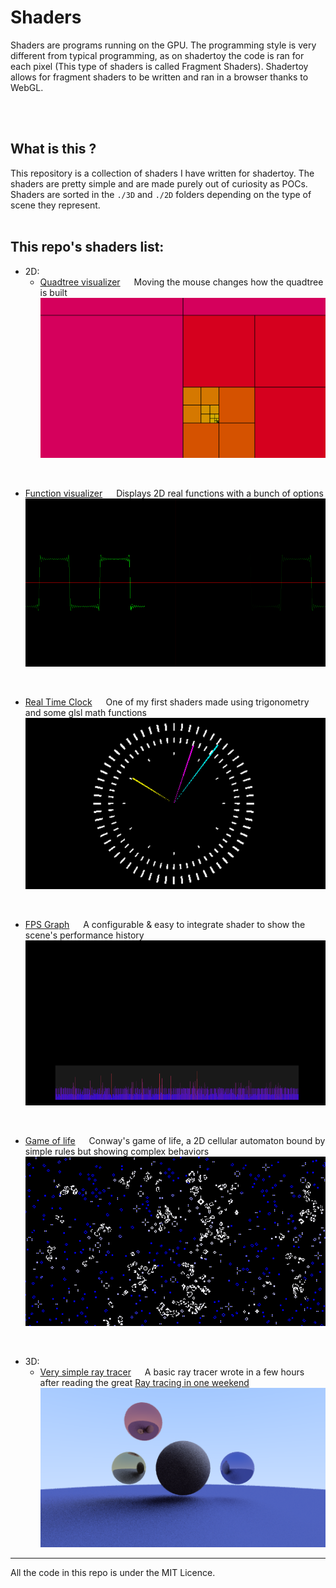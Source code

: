 # Shaders
Shaders are programs running on the GPU. The programming style is very different from typical programming,
as on shadertoy the code is ran for each pixel (This type of shaders is called Fragment Shaders).
Shadertoy allows for fragment shaders to be written and ran in a browser thanks to WebGL.

<br>
<br>

## What is this ?
This repository is a collection of shaders I have written for shadertoy. The shaders are pretty simple and are made purely out of curiosity as POCs.
<br>
Shaders are sorted in the `./3D` and `./2D` folders depending on the type of scene they represent.
<br>
<br>

## This repo's shaders list:
- 2D:
  - [Quadtree visualizer](https://www.shadertoy.com/view/4X3BRr)
 &emsp; Moving the mouse changes how the quadtree is built
![quadtree image](https://raw.githubusercontent.com/418Cat/A-bunch-of-shaders/refs/heads/main/images/quadtree_visualizer.png)
<br>

  - [Function visualizer](https://www.shadertoy.com/view/XfVcz3)
&emsp; Displays 2D real functions with a bunch of options
![square function image](https://raw.githubusercontent.com/418Cat/A-bunch-of-shaders/refs/heads/main/images/function_visualizer.png)
<br>

  - [Real Time Clock](https://www.shadertoy.com/view/43KBWR)
&emsp; One of my first shaders made using trigonometry and some glsl math functions
![real time clock image](https://raw.githubusercontent.com/418Cat/A-bunch-of-shaders/refs/heads/main/images/real_time_clock.png)
<br>

  - [FPS Graph](https://www.shadertoy.com/view/X3tBWr)
&emsp; A configurable & easy to integrate shader to show the scene's performance history
![fps graph image](https://raw.githubusercontent.com/418Cat/A-bunch-of-shaders/refs/heads/main/images/fps_graph.png)
<br>

  - [Game of life](https://www.shadertoy.com/view/lXKBRy)
&emsp; Conway's game of life, a 2D cellular automaton bound by simple rules but showing complex behaviors
![Game of life image](https://raw.githubusercontent.com/418Cat/A-bunch-of-shaders/refs/heads/main/images/game_of_life.png)
<br>

- 3D:
  - [Very simple ray tracer](https://www.shadertoy.com/view/M3KcRw)
&emsp; A basic ray tracer wrote in a few hours after reading the great [Ray tracing in one weekend](https://raytracing.github.io/books/RayTracingInOneWeekend.html)
![Ray tracing image](https://raw.githubusercontent.com/418Cat/A-bunch-of-shaders/refs/heads/main/images/very_simple_ray_tracer.png)

___
All the code in this repo is under the MIT Licence.

